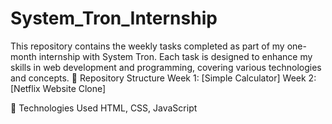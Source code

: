 # System_Tron_Internship
This repository contains the weekly tasks completed as part of my one-month internship with System Tron. Each task is designed to enhance my skills in web development and programming, covering various technologies and concepts.
📌 Repository Structure
Week 1: [Simple Calculator] 
Week 2: [Netflix Website Clone] 

🚀 Technologies Used
HTML, CSS, JavaScript
